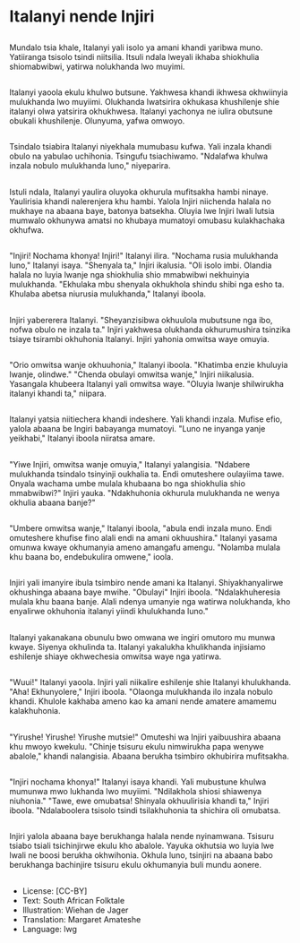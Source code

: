 # Italanyi nende Injiri

##
Mundalo tsia khale, Italanyi yali isolo ya amani
khandi yaribwa muno.
Yatiiranga tsisolo tsindi niitsilia.
Itsuli ndala lweyali ikhaba shiokhulia shiomabwibwi,
yatirwa nolukhanda lwo muyimi.

##
Italanyi yaoola ekulu khulwo butsune.
Yakhwesa khandi ikhwesa okhwiinyia mulukhanda
lwo muyiimi.
Olukhanda lwatsirira okhukasa khushilenje shie
italanyi olwa yatsirira okhukhwesa.
Italanyi yachonya ne iulira obutsune obukali
khushilenje. Olunyuma, yafwa omwoyo.

##
Tsindalo tsiabira Italanyi niyekhala mumubasu kufwa.
Yali inzala khandi obulo na yabulao uchihonia.
Tsingufu tsiachiwamo.
"Ndalafwa khulwa inzala nobulo mulukhanda luno,"
niyeparira.

##
Istuli ndala, Italanyi yaulira oluyoka okhurula
mufitsakha hambi ninaye. Yaulirisia khandi
nalerenjera khu hambi.
Yalola Injiri niichenda halala no mukhaye na abaana
baye, batonya batsekha.
Oluyia lwe Injiri lwali lutsia mumwalo okhunywa
amatsi no khubaya mumatoyi omubasu
kulakhachaka okhufwa.

##
"Injiri! Nochama khonya! Injiri!" Italanyi ilira.
"Nochama rusia mulukhanda luno," Italanyi isaya.
"Shenyala ta," Injiri ikalusia. "Oli isolo imbi. Olandia
halala no luyia lwanje nga shiokhulia shio
mmabwibwi nekhuinyia mulukhanda.
"Ekhulaka mbu shenyala okhukhola shindu shibi nga
esho ta. Khulaba abetsa niurusia mulukhanda,"
Italanyi iboola.

##
Injiri yabererera Italanyi.
"Sheyanzisibwa okhuulola
mubutsune nga ibo, nofwa obulo ne
inzala ta."
Injiri yakhwesa olukhanda
okhurumushira tsinzika tsiaye
tsirambi okhuhonia Italanyi.
Injiri yahonia omwitsa waye omuyia.

##
"Orio omwitsa wanje okhuuhonia,"
Italanyi iboola. "Khatimba enzie
khuluyia lwanje, olindwe."
"Chenda obulayi omwitsa wanje,"
Injiri niikalusia.
Yasangala khubeera Italanyi yali
omwitsa waye. "Oluyia lwanje
shilwirukha italanyi khandi ta,"
niipara.

##
Italanyi yatsia niitiechera khandi
indeshere. Yali khandi inzala.
Mufise efio, yalola abaana be Ingiri
babayanga mumatoyi.
"Luno ne inyanga yanje yeikhabi,"
Italanyi iboola niiratsa amare.

##
"Yiwe Injiri, omwitsa wanje omuyia,"
Italanyi yalangisia.
"Ndabere mulukhanda tsindalo
tsinyinji oukhalia ta.
Endi omuteshere oulayiima tawe.
Onyala wachama umbe mulala
khubaana bo nga shiokhulia shio
mmabwibwi?"
Injiri yauka.
"Ndakhuhonia okhurula
mulukhanda ne wenya okhulia
abaana banje?"

##
"Umbere omwitsa wanje," Italanyi
iboola, "abula endi inzala muno.
Endi omuteshere khufise fino alali
endi na amani okhuushira."
Italanyi yasama omunwa kwaye
okhumanyia ameno amangafu
amengu.
"Nolamba mulala khu baana bo,
endebukulira omwene," ioola.

##
Injiri yali imanyire ibula tsimbiro nende amani ka
Italanyi.
Shiyakhanyalirwe okhushinga abaana baye mwihe.
"Obulayi" Injiri iboola.
"Ndalakhuheresia mulala khu baana banje.
Alali ndenya umanyie nga watirwa nolukhanda, kho
enyalirwe okhuhonia italanyi yiindi khulukhanda
luno."

##
Italanyi yakanakana obunulu bwo
omwana we ingiri omutoro mu
munwa kwaye.
Siyenya okhulinda ta.
Italanyi yakalukha khulikhanda
injisiamo eshilenje shiaye
okhwechesia omwitsa waye nga
yatirwa.

##
"Wuui!" Italanyi yaoola.
Injiri yali niikalire eshilenje shie
Italanyi khulukhanda.
"Aha! Ekhunyolere," Injiri iboola.
"Olaonga mulukhanda ilo inzala
nobulo khandi. Khulole kakhaba
ameno kao ka amani nende
amatere amamemu kalakhuhonia.

##
"Yirushe! Yirushe! Yirushe mutsie!"
Omuteshi wa Injiri yaibuushira
abaana khu mwoyo kwekulu.
"Chinje tsisuru ekulu nimwirukha
papa wenywe abalole," khandi
nalangisia.
Abaana berukha tsimbiro okhubirira
mufitsakha.

##
"Injiri nochama khonya!" Italanyi isaya khandi.
Yali mubustune khulwa mumunwa mwo lukhanda lwo
muyiimi.
"Ndilakhola shiosi shiawenya niuhonia."
"Tawe, ewe omubatsa! Shinyala okhuulirisia khandi
ta," Injiri iboola.
"Ndalaboolera tsisolo tsindi tsilakhuhonia ta shichira
oli omubatsa.

##
Injiri yalola abaana baye berukhanga halala nende
nyinamwana.
Tsisuru tsiabo tsiali tsichinjirwe ekulu kho abalole.
Yayuka okhutsia wo luyia lwe lwali ne boosi berukha
okhwihonia.
Okhula luno, tsinjiri na abaana babo berukhanga
bachinjire tsisuru ekulu okhumanyia buli mundu
aonere.

##
* License: [CC-BY]
* Text: South African Folktale
* Illustration: Wiehan de Jager
* Translation: Margaret Amateshe
* Language: lwg
